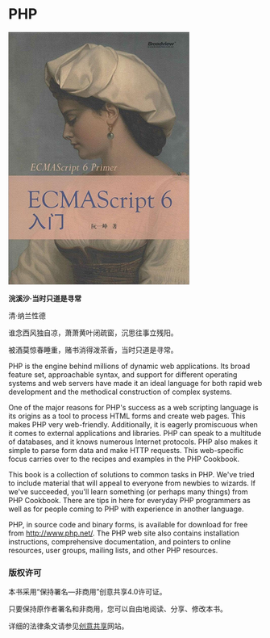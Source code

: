 # PHP


[![cover](assets/img/doc/ecma/es6-cover-thumbnail.jpg)](/assets/img/doc/ecma/es6-cover.jpg)

**浣溪沙·当时只道是寻常**

清·纳兰性德

谁念西风独自凉，萧萧黄叶闭疏窗，沉思往事立残阳。

被酒莫惊春睡重，赌书消得泼茶香，当时只道是寻常。

PHP is the engine behind millions of dynamic web applications. Its broad feature set, approachable syntax, and support for different operating systems and web servers have made it an ideal language for both rapid web development and the methodical construction of complex systems.

One of the major reasons for PHP's success as a web scripting language is its origins as a tool to process HTML forms and create web pages. This makes PHP very web-friendly. Additionally, it is eagerly promiscuous when it comes to external applications and libraries. PHP can speak to a multitude of databases, and it knows numerous Internet protocols. PHP also makes it simple to parse form data and make HTTP requests. This web-specific focus carries over to the recipes and examples in the PHP Cookbook.

This book is a collection of solutions to common tasks in PHP. We've tried to include material that will appeal to everyone from newbies to wizards. If we've succeeded, you'll learn something (or perhaps many things) from PHP Cookbook. There are tips in here for everyday PHP programmers as well as for people coming to PHP with experience in another language.

PHP, in source code and binary forms, is available for download for free from http://www.php.net/. The PHP web site also contains installation instructions, comprehensive documentation, and pointers to online resources, user groups, mailing lists, and other PHP resources.

### 版权许可

本书采用“保持署名—非商用”创意共享4.0许可证。

只要保持原作者署名和非商用，您可以自由地阅读、分享、修改本书。

详细的法律条文请参见[创意共享](http://creativecommons.org/licenses/by-nc/4.0/)网站。
